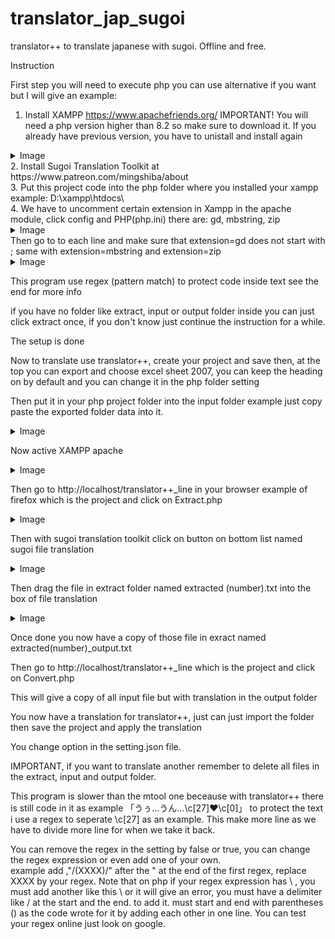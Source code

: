 # translator_jap_sugoi
translator++ to translate japanese with sugoi. Offline and free.

Instruction

First step you will need to execute php you can use alternative if you want but I will give an example:

1. Install XAMPP https://www.apachefriends.org/  IMPORTANT! You will need a php version higher than 8.2 so make sure to download it. If you already have previous version, you have to unistall and install again
<details>
  <summary>Image</summary>
  
![xamp_version](https://github.com/user-attachments/assets/74beb760-2ea4-4743-b53e-e0b98dcaba41)

</details>
2. Install Sugoi Translation Toolkit at https://www.patreon.com/mingshiba/about<br />
3. Put this project code into the php folder where you installed your xampp example: D:\xampp\htdocs\<br />
4. We have to uncomment certain extension in Xampp in the apache module, click config and PHP(php.ini) there are: gd, mbstring, zip<br />
<details>
<summary>Image</summary>
  
  ![xamp_setting](https://github.com/user-attachments/assets/51fdaff1-fa6c-4cfc-bfde-6ac5376e7b9a)
  
</details>
Then go to to each line and make sure that extension=gd  does not start with ;  same with extension=mbstring  and  extension=zip
<details>
<summary>Image</summary>
  
  ![php_ini](https://github.com/user-attachments/assets/daba1f44-da4c-4455-beac-f0916402caba)
  
</details>

This program use regex (pattern match) to protect code inside text see the end for more info

if you have no folder like extract, input or output folder inside you can just click extract once, if you don't know just continue the instruction for a while.

The setup is done

Now to translate use translator++, create your project and save then, at the top you can export and choose excel sheet 2007, you can keep the heading on by default and you can change it in the php folder setting

Then put it in your php project folder into the input folder example just copy paste the exported folder data into it.
<details>
<summary>Image</summary>
  
  ![php_folder](https://github.com/user-attachments/assets/2a74ba0e-ea65-4cb1-853b-d5dbf4583fbf)
  
</details>

Now active XAMPP apache

<details>
  <summary>Image</summary>
  
![xamp](https://github.com/user-attachments/assets/ee5db2f8-93b4-4500-a84d-1e9a9c76482a)

</details>

Then go to http://localhost/translator++_line in your browser example of firefox
which is the project and click on Extract.php

<details>
  <summary>Image</summary>
  
![browser](https://github.com/user-attachments/assets/818d45d1-748e-497b-89f3-41dc10e38a1b)

</details>

Then with sugoi translation toolkit click on button on bottom list named sugoi file translation

<details>
  <summary>Image</summary>
  
![translate_0](https://github.com/user-attachments/assets/7518cb34-a9e6-4953-b73a-fe778e3bbf20)

</details>

Then drag the file in extract folder named extracted (number).txt into the box of file translation

<details>
  <summary>Image</summary>
  
![translate](https://github.com/user-attachments/assets/78f0cdda-326f-4d42-8f5e-2021b0b0fc8f)

</details>

Once done you now have a copy of those file in exract named extracted(number)_output.txt


Then go to http://localhost/translator++_line 
which is the project and click on Convert.php

This will give a copy of all input file but with translation in the output folder

You now have a translation for translator++, just can just import the folder then save the project and apply the translation

You change option in the setting.json file.

IMPORTANT, if you want to translate another remember to delete all files in the extract, input and output folder.

This program is slower than the mtool one beceause with translator++ there is still code in it as example 「うぅ…うん…\c[27]♥\c[0]」 to protect the text i use a regex to seperate \c[27] as an example. This make  more line as we have to divide more line for when we take it back.

You can remove the regex in the setting by false or true, you can change the regex expression or even add one of your own. <br />
example add ,"\/(XXXX)\/"   after the " at the end of the first regex, replace XXXX by your regex.
Note that on php if your regex expression has \ , you must add another like this \\ or it will give an error, you must have a delimiter like \/ at the start and the end. to add it. must start and end with parentheses () as the code wrote for it by adding each other in one line. You can test your regex online just look on google.
